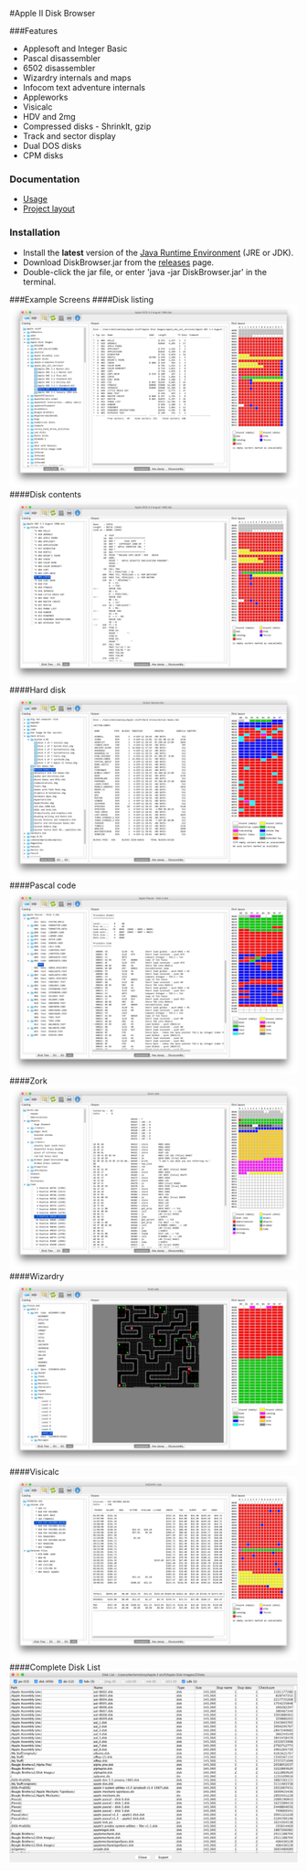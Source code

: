 #Apple II Disk Browser

###Features
- Applesoft and Integer Basic
- Pascal disassembler
- 6502 disassembler
- Wizardry internals and maps
- Infocom text adventure internals
- Appleworks
- Visicalc
- HDV and 2mg
- Compressed disks - ShrinkIt, gzip
- Track and sector display
- Dual DOS disks
- CPM disks

### Documentation
* [Usage](resources/usage.md)
* [Project layout](resources/structure.md)

### Installation
* Install the **latest** version of the [Java Runtime Environment](http://www.oracle.com/technetwork/java/javase/downloads/index.html) (JRE or JDK).
* Download DiskBrowser.jar from the [releases](https://github.com/dmolony/diskbrowser/releases) page.
* Double-click the jar file, or enter 'java -jar DiskBrowser.jar' in the terminal.

###Example Screens
####Disk listing
![Disk listing](resources/disk1.png?raw=true "Disk listing")
####Disk contents
![Disk catalog](resources/disk2.png?raw=true "Disk catalog")
####Hard disk
![Hard disk](resources/disk3.png?raw=true "Hard disk")
####Pascal code
![Pascal](resources/pascal.png?raw=true "Pascal")
####Zork
![Zork](resources/zork.png?raw=true "Zork")
####Wizardry
![Wizardry](resources/wizardry.png?raw=true "Wizardry")
####Visicalc
![Visicalc](resources/visicalc.png?raw=true "Visicalc")
####Complete Disk List
![Disk List](resources/disklist.png?raw=true "Disk List")
